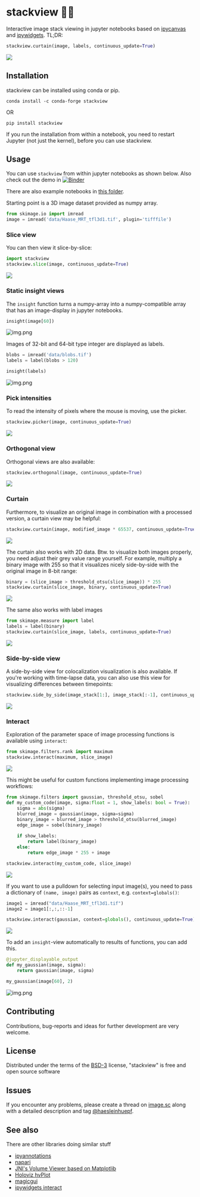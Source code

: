 # stackview 🧊👀
Interactive image stack viewing in jupyter notebooks based on 
[ipycanvas](https://ipycanvas.readthedocs.io/) and 
[ipywidgets](https://ipywidgets.readthedocs.io/en/latest/). 
TL;DR:
```python
stackview.curtain(image, labels, continuous_update=True)
```
![](https://raw.githubusercontent.com/haesleinhuepf/stackview/main/docs/images/banner2.gif)

## Installation

stackview can be installed using conda or pip.

```
conda install -c conda-forge stackview
```

OR

```
pip install stackview
```

If you run the installation from within a notebook, you need to restart Jupyter (not just the kernel), before you can use stackview.

## Usage
You can use `stackview` from within jupyter notebooks as shown below.
Also check out the demo in [![Binder](https://mybinder.org/badge_logo.svg)](https://mybinder.org/v2/gh/haesleinhuepf/stackview/HEAD?filepath=docs%2Fdemo.ipynb)

There are also example notebooks in [this folder](https://github.com/haesleinhuepf/stackview/tree/main/docs).

Starting point is a 3D image dataset provided as numpy array. 
```python
from skimage.io import imread
image = imread('data/Haase_MRT_tfl3d1.tif', plugin='tifffile')
```

### Slice view

You can then view it slice-by-slice:
```python
import stackview
stackview.slice(image, continuous_update=True)
```
![](https://raw.githubusercontent.com/haesleinhuepf/stackview/main/docs/images/demo_slice.gif)

### Static insight views

The `insight` function turns a numpy-array into a numpy-compatible array that has an image-display in jupyter notebooks.

```python
insight(image[60])
```

![img.png](https://raw.githubusercontent.com/haesleinhuepf/stackview/main/docs/images/insight_demo.png)

Images of 32-bit and 64-bit type integer are displayed as labels. 

```python
blobs = imread('data/blobs.tif')
labels = label(blobs > 120)

insight(labels)
```

![img.png](https://raw.githubusercontent.com/haesleinhuepf/stackview/main/docs/images/labels_demo.png)

### Pick intensities

To read the intensity of pixels where the mouse is moving, use the picker.
```python
stackview.picker(image, continuous_update=True)
```
![](https://raw.githubusercontent.com/haesleinhuepf/stackview/main/docs/images/demo_picker.gif)

### Orthogonal view

Orthogonal views are also available:
```python
stackview.orthogonal(image, continuous_update=True)
```
![](https://raw.githubusercontent.com/haesleinhuepf/stackview/main/docs/images/demo_orthogonal.gif)

### Curtain

Furthermore, to visualize an original image in combination with a processed version, a curtain view may be helpful:
```python
stackview.curtain(image, modified_image * 65537, continuous_update=True)
```
![](https://raw.githubusercontent.com/haesleinhuepf/stackview/main/docs/images/demo_curtain.gif)

The curtain also works with 2D data. 
Btw. to visualize both images properly, you need adjust their grey value range yourself. 
For example, multiply a binary image with 255 so that it visualizes nicely side-by-side with the original image in 8-bit range:
```python
binary = (slice_image > threshold_otsu(slice_image)) * 255
stackview.curtain(slice_image, binary, continuous_update=True)
```
![](https://raw.githubusercontent.com/haesleinhuepf/stackview/main/docs/images/demo_curtain2.gif)

The same also works with label images
```python
from skimage.measure import label
labels = label(binary)
stackview.curtain(slice_image, labels, continuous_update=True)
```

![](https://raw.githubusercontent.com/haesleinhuepf/stackview/main/docs/images/demo_curtain3.gif)

### Side-by-side view

A side-by-side view for colocalization visualization is also available.
If you're working with time-lapse data, you can also use this view for visualizing differences between timepoints:
```python
stackview.side_by_side(image_stack[1:], image_stack[:-1], continuous_update=True, display_width=300)
```
![](https://raw.githubusercontent.com/haesleinhuepf/stackview/main/docs/images/demo_side_by_side.gif)

### Interact

Exploration of the parameter space of image processing functions is available using `interact`:
```python
from skimage.filters.rank import maximum
stackview.interact(maximum, slice_image)
```
![](https://raw.githubusercontent.com/haesleinhuepf/stackview/main/docs/images/demo_interact1.gif)

This might be useful for custom functions implementing image processing workflows:
```python
from skimage.filters import gaussian, threshold_otsu, sobel
def my_custom_code(image, sigma:float = 1, show_labels: bool = True):
    sigma = abs(sigma)
    blurred_image = gaussian(image, sigma=sigma)
    binary_image = blurred_image > threshold_otsu(blurred_image)
    edge_image = sobel(binary_image)
    
    if show_labels:
        return label(binary_image)
    else:
        return edge_image * 255 + image 

stackview.interact(my_custom_code, slice_image)
```
![](https://raw.githubusercontent.com/haesleinhuepf/stackview/main/docs/images/demo_interact3.gif)

If you want to use a pulldown for selecting input image(s), you need to pass a dictionary of `(name, image)` pairs as `context`, e.g. `context=globals()`:

```python
image1 = imread("data/Haase_MRT_tfl3d1.tif")
image2 = image1[:,:,::-1]

stackview.interact(gaussian, context=globals(), continuous_update=True)
```

![](https://raw.githubusercontent.com/haesleinhuepf/stackview/main/docs/images/demo_interact4.gif)

To add an `insight`-view automatically to results of functions, you can add this.

```python
@jupyter_displayable_output
def my_gaussian(image, sigma):
    return gaussian(image, sigma)

my_gaussian(image[60], 2)
```

![img.png](https://raw.githubusercontent.com/haesleinhuepf/stackview/main/docs/images/jupyter_displayable_output.png)

## Contributing

Contributions, bug-reports and ideas for further development are very welcome.

## License

Distributed under the terms of the [BSD-3] license,
"stackview" is free and open source software

## Issues

If you encounter any problems, please create a thread on [image.sc] along with a detailed description and tag [@haesleinhuepf].

## See also
There are other libraries doing similar stuff
* [ipyannotations](https://github.com/janfreyberg/ipyannotations)
* [napari](https://github.com/napari/napari)
* [JNI's Volume Viewer based on Matplotlib](https://github.com/jni/mpl-volume-viewer)
* [Holoviz hvPlot](https://hvplot.holoviz.org/user_guide/Gridded_Data.html#n-d-plots)
* [magicgui](https://github.com/napari/magicgui)
* [ipywidgets interact](https://ipywidgets.readthedocs.io/en/latest/examples/Using%20Interact.html)

[BSD-3]: http://opensource.org/licenses/BSD-3-Clause
[image.sc]: https://image.sc
[@haesleinhuepf]: https://twitter.com/haesleinhuepf

